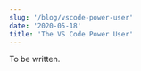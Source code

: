 ```yaml
---
slug: '/blog/vscode-power-user'
date: '2020-05-18'
title: 'The VS Code Power User'
---
```


To be written.

